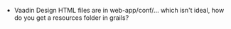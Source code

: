 * Vaadin Design HTML files are in web-app/conf/... which isn't ideal, how do you get a resources folder in grails? 